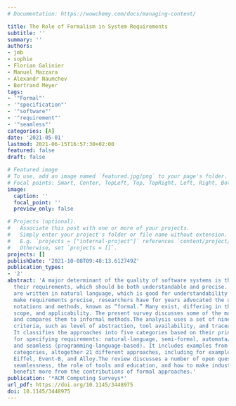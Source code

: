 ```yaml
---
# Documentation: https://wowchemy.com/docs/managing-content/

title: The Role of Formalism in System Requirements
subtitle: ''
summary: ''
authors:
- jmb
- sophie 
- Florian Galinier
- Manuel Mazzara
- Alexandr Naumchev
- Bertrand Meyer
tags:
- '"Formal"'
- '"specification"'
- '"software"'
- '"requirement"'
- '"seamless"'
categories: [A]
date: '2021-05-01'
lastmod: 2021-06-15T16:57:30+02:00
featured: false
draft: false

# Featured image
# To use, add an image named `featured.jpg/png` to your page's folder.
# Focal points: Smart, Center, TopLeft, Top, TopRight, Left, Right, BottomLeft, Bottom, BottomRight.
image:
  caption: ''
  focal_point: ''
  preview_only: false

# Projects (optional).
#   Associate this post with one or more of your projects.
#   Simply enter your project's folder or file name without extension.
#   E.g. `projects = ["internal-project"]` references `content/project/deep-learning/index.md`.
#   Otherwise, set `projects = []`.
projects: []
publishDate: '2021-10-08T09:48:13.612749Z'
publication_types:
- '2'
abstract: 'A major determinant of the quality of software systems is the quality of
  their requirements, which should be both understandable and precise. Most requirements
  are written in natural language, which is good for understandability but lacks precision.To
  make requirements precise, researchers have for years advocated the use of mathematics-based
  notations and methods, known as “formal.” Many exist, differing in their style,
  scope, and applicability. The present survey discusses some of the main formal approaches
  and compares them to informal methods.The analysis uses a set of nine complementary
  criteria, such as level of abstraction, tool availability, and traceability support.
  It classifies the approaches into five categories based on their principal style
  for specifying requirements: natural-language, semi-formal, automata/graphs, mathematical,
  and seamless (programming-language-based). It includes examples from all of these
  categories, altogether 21 different approaches, including for example SysML, Relax,
  Eiffel, Event-B, and Alloy.The review discusses a number of open questions, including
  seamlessness, the role of tools and education, and how to make industrial applications
  benefit more from the contributions of formal approaches.'
publication: '*ACM Computing Surveys*'
url_pdf: https://doi.org/10.1145/3448975
doi: 10.1145/3448975
---
```


